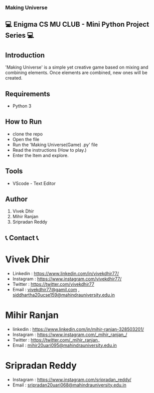 ### Making Universe

## 💻 Enigma CS MU CLUB - Mini Python Project Series 💻

## Introduction
'Making Universe' is a simple yet creative game based on mixing and combining elements. 
Once elements are combined, new ones will be created.


## Requirements 
- Python 3

##  How to Run 
- clone the repo
- Open the file
- Run the 'Making Universe(Game) .py' file
- Read the instructions (How to play.)
- Enter the Item and explore.

## Tools 
- VScode - Text Editor

## Author
1. Vivek Dhir
2. Mihir Ranjan
3. Sripradan Reddy




## 📞 Contact 📞

# Vivek Dhir

- Linkedin : https://www.linkedin.com/in/vivekdhir77/
- Instagram : https://www.instagram.com/vivekdhir77/
- Twitter : https://twitter.com/vivekdhir77
- Email :   vivekdhir77@gamil.com ,   
            siddhartha20ucse159@mahindrauniversity.edu.in

# Mihir Ranjan
- linkedin : https://www.linkedin.com/in/mihir-ranjan-328503201/
- Instagram : https://www.instagram.com/_mihir_ranjan_/
- Twitter : https://twitter.com/_mihir_ranjan_
- Email : mihir20uari095@mahindrauniversity.edu.in

# Sripradan Reddy
- Instagram : https://www.instagram.com/sripradan_reddy/
- Email : sripradan20uari068@mahindrauniversity.edu.in
